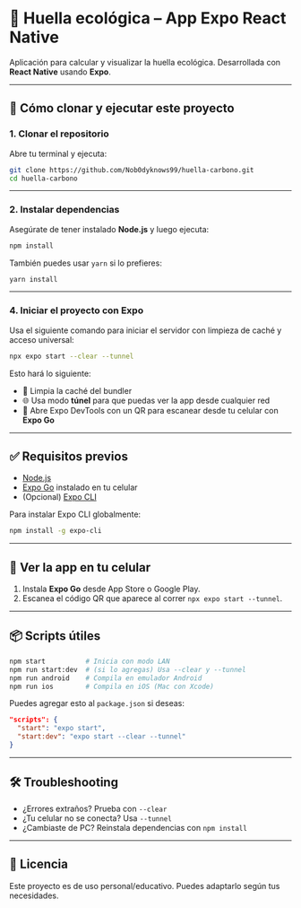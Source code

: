 # 🌱 Huella ecológica – App Expo React Native

Aplicación para calcular y visualizar la huella ecológica. Desarrollada con **React Native** usando **Expo**.

---

## 🚀 Cómo clonar y ejecutar este proyecto

### 1. Clonar el repositorio

Abre tu terminal y ejecuta:

```bash
git clone https://github.com/Nob0dyknows99/huella-carbono.git
cd huella-carbono
```

---

### 2. Instalar dependencias

Asegúrate de tener instalado **Node.js** y luego ejecuta:

```bash
npm install
```

También puedes usar `yarn` si lo prefieres:

```bash
yarn install
```

---

### 4. Iniciar el proyecto con Expo

Usa el siguiente comando para iniciar el servidor con limpieza de caché y acceso universal:

```bash
npx expo start --clear --tunnel
```

Esto hará lo siguiente:

- 🧹 Limpia la caché del bundler
- 🌐 Usa modo **túnel** para que puedas ver la app desde cualquier red
- 📱 Abre Expo DevTools con un QR para escanear desde tu celular con **Expo Go**

---

## ✅ Requisitos previos

- [Node.js](https://nodejs.org/)
- [Expo Go](https://expo.dev/client) instalado en tu celular
- (Opcional) [Expo CLI](https://docs.expo.dev/get-started/installation/)

Para instalar Expo CLI globalmente:

```bash
npm install -g expo-cli
```

---

## 📱 Ver la app en tu celular

1. Instala **Expo Go** desde App Store o Google Play.
2. Escanea el código QR que aparece al correr `npx expo start --tunnel`.

---

## 📦 Scripts útiles

```bash
npm start          # Inicia con modo LAN
npm run start:dev  # (si lo agregas) Usa --clear y --tunnel
npm run android    # Compila en emulador Android
npm run ios        # Compila en iOS (Mac con Xcode)
```

Puedes agregar esto al `package.json` si deseas:

```json
"scripts": {
  "start": "expo start",
  "start:dev": "expo start --clear --tunnel"
}
```

---

## 🛠️ Troubleshooting

- ¿Errores extraños? Prueba con `--clear`
- ¿Tu celular no se conecta? Usa `--tunnel`
- ¿Cambiaste de PC? Reinstala dependencias con `npm install`

---

## 📝 Licencia

Este proyecto es de uso personal/educativo. Puedes adaptarlo según tus necesidades.
